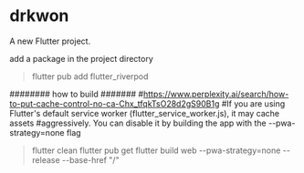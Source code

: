 # drkwon

A new Flutter project.

add a package in the project directory
>flutter pub add flutter_riverpod

######## how to build #######
#https://www.perplexity.ai/search/how-to-put-cache-control-no-ca-Chx_tfqkTsO28d2gS90B1g
#If you are using Flutter's default service worker (flutter_service_worker.js), it may cache assets #aggressively. You can disable it by building the app with the --pwa-strategy=none flag
>flutter clean
>flutter pub get
>flutter build web --pwa-strategy=none --release --base-href "/"